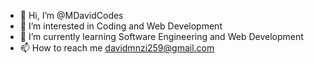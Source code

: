 - 👋 Hi, I’m @MDavidCodes
- 👀 I’m interested in Coding and Web Development
- 🌱 I’m currently learning Software Engineering and Web Development 
- 📫 How to reach me davidmnzi259@gmail.com

<!---
MDavidCodes/MDavidCodes is a ✨ special ✨ repository because its `README.md` (this file) appears on your GitHub profile.
You can click the Preview link to take a look at your changes.
--->
